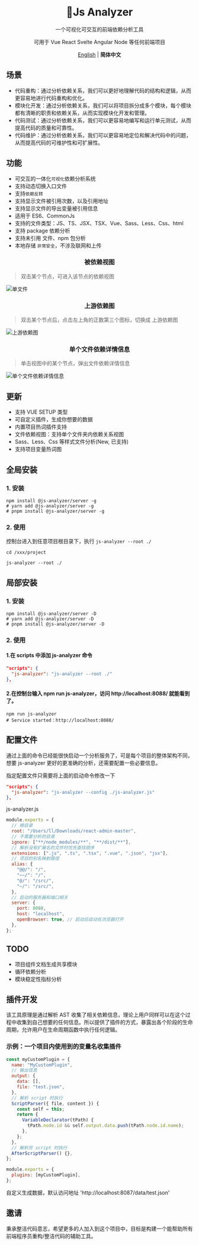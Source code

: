 <div align="center" style="text-align: center;">
    <h1 style="text-align: center;">🧬Js Analyzer</h1>
    <p style="text-align: center;"> 一个可视化可交互的前端依赖分析工具</p>
    <p style="text-align: center;">可用于 Vue React Svelte Angular Node 等任何前端项目</p>
    <p align='center'>
<a href="https://github.com/chennlang/js-analyzer/blob/main/README.md">English</a> | <b>简体中文</b>
</p>
</div>

## 场景

- 代码重构：通过分析依赖关系，我们可以更好地理解代码的结构和逻辑，从而更容易地进行代码重构和优化。
- 模块化开发：通过分析依赖关系，我们可以将项目拆分成多个模块，每个模块都有清晰的职责和依赖关系，从而实现模块化开发和管理。
- 代码测试：通过分析依赖关系，我们可以更容易地编写和运行单元测试，从而提高代码的质量和可靠性。
- 代码维护：通过分析依赖关系，我们可以更容易地定位和解决代码中的问题，从而提高代码的可维护性和可扩展性。

## 功能

- 可交互的一体化`可视化`依赖分析系统
- 支持动态切换入口文件
- 支持`依赖反转`
- 支持显示文件被引用次数，以及引用地址
- 支持显示文件的导出变量被引用信息
- 适用于 ES6、CommonJs
- 支持的文件类型：JS、TS、JSX、TSX、Vue、Sass、Less、Css、html
- 支持 package 依赖分析
- 支持未引用 文件、npm 包分析
- 本地存储 `非常安全`，不涉及联网和上传

<h3 style="text-align: center;">被依赖视图</h3>

> 双击某个节点，可进入该节点的依赖视图

![单文件](http://oss.ailan.top/20230713103748.png)

<h3 style="text-align: center;">上游依赖图</h3>

> 双击某个节点后，点击左上角的正数第三个图标，切换成 上游依赖图

![上游依赖图](http://oss.ailan.top/20230713104701.png)

<h3 style="text-align: center;">单个文件依赖详情信息</h3>

> 单击视图中的某个节点，弹出文件依赖详情信息

![单个文件依赖详情信息](http://oss.ailan.top/20230713104922.png)

## 更新

- 支持 VUE SETUP 类型
- 可自定义插件，生成你想要的数据
- 内置项目热词插件支持
- 文件依赖视图：支持单个文件夹内依赖关系视图
- Sass、Less、Css 等样式文件分析(New, 已支持)
- 支持项目变量热词图

## 全局安装

### 1. 安装

```shell
npm install @js-analyzer/server -g
# yarn add @js-analyzer/server -g
# pnpm install @js-analyzer/server -g
```

### 2. 使用

控制台进入到任意项目根目录下，执行 `js-analyzer --root ./`

```shell
cd /xxx/project

js-analyzer --root ./
```

## 局部安装

### 1. 安装

```shell
npm install @js-analyzer/server -D
# yarn add @js-analyzer/server -D
# pnpm install @js-analyzer/server -D
```

### 2. 使用

#### 1.在 scripts 中添加 js-analyzer 命令

```json
"scripts": {
  "js-analyzer": "js-analyzer --root ./"
},
```

#### 2.在控制台输入 npm run js-analyzer，访问 http://localhost:8088/ 就能看到了。

```shell
npm run js-analyzer
# Service started：http://localhost:8088/
```

## 配置文件

通过上面的命令已经能很快启动一个分析服务了，可是每个项目的整体架构不同，想要 js-analyzer 更好的更准确的分析，还需要配置一些必要信息。

指定配置文件只需要将上面的启动命令修改一下

```json
"scripts": {
  "js-analyzer": "js-analyzer --config ./js-analyzer.js"
},
```

js-analyzer.js

```js
module.exports = {
  // 根目录
  root: "/Users/ll/Downloads/react-admin-master",
  // 不需要分析的目录
  ignore: ["**/node_modules/**", "**/dist/**"],
  // 解析没有扩展名的文件时优先查找顺序
  extensions: [".js", ".ts", ".tsx", ".vue", ".json", "jsx"],
  // 项目的别名映射路径
  alias: {
    "@@/": "/",
    "~~/": "/",
    "@/": "/src/",
    "~/": "/src/",
  },
  // 启动的服务器和端口相关
  server: {
    port: 8088,
    host: "localhost",
    openBrowser: true, // 启动后自动在浏览器打开
  },
};
```

## TODO

- 项目组件文档生成共享模块
- 循环依赖分析
- 模块稳定性指标分析

## 插件开发

该工具原理是通过解析 AST 收集了相关依赖信息，理论上用户同样可以在这个过程中收集到自己想要的任何信息。所以提供了插件的方式，暴露出各个阶段的生命周期，允许用户在生命周期函数中执行任何逻辑。

### 示例：一个项目内使用到的变量名收集插件

```js
const myCustomPlugin = {
  name: "MyCustomPlugin",
  // 输出信息
  output: {
    data: [],
    file: "test.json",
  },
  // 解析 script 时执行
  ScriptParser({ file, content }) {
    const self = this;
    return {
      VariableDeclarator(tPath) {
        tPath.node.id && self.output.data.push(tPath.node.id.name);
      },
    };
  },
  // 解析完 script 时执行
  AfterScriptParser() {},
};

module.exports = {
  plugins: [myCustomPlugin],
};
```

自定义生成数据，默认访问地址 'http://localhost:8087/data/test.json'

## 邀请

秉承整洁代码意志，希望更多的人加入到这个项目中，目标是构建一个能帮助所有前端程序员重构/整洁代码的辅助工具。
